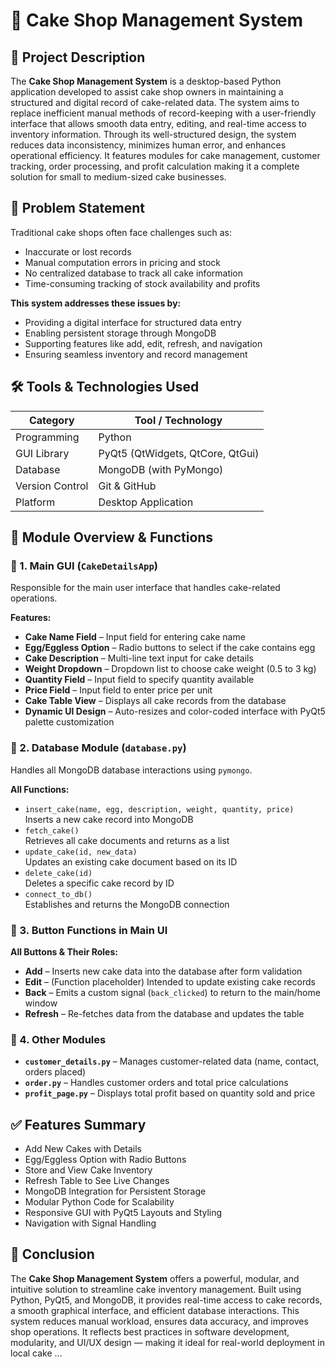 
# 🧁 Cake Shop Management System

## 📝 Project Description

The **Cake Shop Management System** is a desktop-based Python application developed to assist cake shop owners in maintaining a structured and digital record of cake-related data. The system aims to replace inefficient manual methods of record-keeping with a user-friendly interface that allows smooth data entry, editing, and real-time access to inventory information. Through its well-structured design, the system reduces data inconsistency, minimizes human error, and enhances operational efficiency. It features modules for cake management, customer tracking, order processing, and profit calculation making it a complete solution for small to medium-sized cake businesses.

## 🎯 Problem Statement

Traditional cake shops often face challenges such as:

- Inaccurate or lost records  
- Manual computation errors in pricing and stock  
- No centralized database to track all cake information  
- Time-consuming tracking of stock availability and profits  

**This system addresses these issues by:**

- Providing a digital interface for structured data entry  
- Enabling persistent storage through MongoDB  
- Supporting features like add, edit, refresh, and navigation  
- Ensuring seamless inventory and record management  

## 🛠️ Tools & Technologies Used

| Category         | Tool / Technology              |
|------------------|--------------------------------|
| Programming      | Python                         |
| GUI Library      | PyQt5 (QtWidgets, QtCore, QtGui)|
| Database         | MongoDB (with PyMongo)         |
| Version Control  | Git & GitHub                   |
| Platform         | Desktop Application            |

## 🔧 Module Overview & Functions

### 📍 1. Main GUI (`CakeDetailsApp`)

Responsible for the main user interface that handles cake-related operations.

**Features:**

- **Cake Name Field** – Input field for entering cake name  
- **Egg/Eggless Option** – Radio buttons to select if the cake contains egg  
- **Cake Description** – Multi-line text input for cake details  
- **Weight Dropdown** – Dropdown list to choose cake weight (0.5 to 3 kg)  
- **Quantity Field** – Input field to specify quantity available  
- **Price Field** – Input field to enter price per unit  
- **Cake Table View** – Displays all cake records from the database  
- **Dynamic UI Design** – Auto-resizes and color-coded interface with PyQt5 palette customization  

### 📍 2. Database Module (`database.py`)

Handles all MongoDB database interactions using `pymongo`.

**All Functions:**

- `insert_cake(name, egg, description, weight, quantity, price)`  
  Inserts a new cake record into MongoDB  
- `fetch_cake()`  
  Retrieves all cake documents and returns as a list  
- `update_cake(id, new_data)`  
  Updates an existing cake document based on its ID  
- `delete_cake(id)`  
  Deletes a specific cake record by ID  
- `connect_to_db()`  
  Establishes and returns the MongoDB connection  

### 📍 3. Button Functions in Main UI

**All Buttons & Their Roles:**

- **Add** – Inserts new cake data into the database after form validation  
- **Edit** – (Function placeholder) Intended to update existing cake records  
- **Back** – Emits a custom signal (`back_clicked`) to return to the main/home window  
- **Refresh** – Re-fetches data from the database and updates the table  

### 📍 4. Other Modules

- **`customer_details.py`** – Manages customer-related data (name, contact, orders placed)  
- **`order.py`** – Handles customer orders and total price calculations  
- **`profit_page.py`** – Displays total profit based on quantity sold and price  

## ✅ Features Summary

- Add New Cakes with Details  
- Egg/Eggless Option with Radio Buttons  
- Store and View Cake Inventory  
- Refresh Table to See Live Changes  
- MongoDB Integration for Persistent Storage  
- Modular Python Code for Scalability  
- Responsive GUI with PyQt5 Layouts and Styling  
- Navigation with Signal Handling  

## 📌 Conclusion

The **Cake Shop Management System** offers a powerful, modular, and intuitive solution to streamline cake inventory management. Built using Python, PyQt5, and MongoDB, it provides real-time access to cake records, a smooth graphical interface, and efficient database interactions. This system reduces manual workload, ensures data accuracy, and improves shop operations. It reflects best practices in software development, modularity, and UI/UX design — making it ideal for real-world deployment in local cake ...
